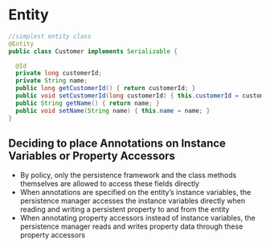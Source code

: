 # Entity
```java
//simplest entity class
@Entity
public class Customer implements Serializable {

  @Id
  private long customerId;
  private String name;
  public long getCustomerId() { return customerId; }
  public void setCustomerId(long customerId) { this.customerId = customerId; }
  public String getName() { return name; }
  public void setName(String name) { this.name = name; }
}
```

## Deciding to place Annotations on Instance Variables or Property Accessors
* By policy, only the persistence framework and the class methods themselves are allowed to access these fields directly
* When annotations are specified on the entity’s instance variables, the persistence manager accesses the instance variables directly when reading and writing a persistent property to and from the entity
* When annotating property accessors instead of instance variables, the persistence manager reads and writes property data through these property accessors
